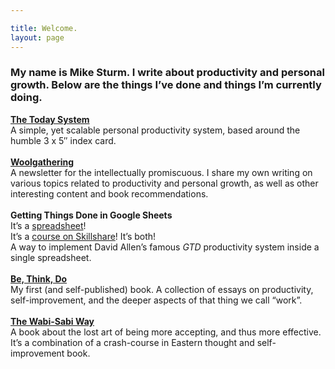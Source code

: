 ```yaml
---

title: Welcome.
layout: page
---
```


### My name is Mike Sturm. I write about productivity and personal growth. Below are the things I’ve done and things I’m currently doing.

[**The Today System**](https://thetodaysystem.com)<br>
A simple, yet scalable personal productivity system, based around the humble 3 x 5″ index card.
<br>
<br>
[**Woolgathering**](https://woolgathering.substack.com)<br>
 A newsletter for the intellectually promiscuous. I share my own writing on various topics related to productivity and personal growth, as well as other interesting content and book recommendations.
<br>
<br>
**Getting Things Done in Google Sheets**<br>
It’s a [spreadsheet](https://docs.google.com/spreadsheets/d/15PUM1GRYXoXkuXDiGuWiF4ubWll441h8S-70ZnP25LM/)!<br>
It’s a [course on Skillshare](http://skl.sh/2n30RCj)! It’s both!<br>
A way to implement David Allen’s famous *GTD* productivity system inside a single spreadsheet.
<br>
<br>
[**Be, Think, Do**](https://www.amazon.com/Be-Think-Do-Development-Productivity-ebook/dp/B07MQS2YHD)<br>
My first (and self-published) book. A collection of essays on productivity, self-improvement, and the deeper aspects of that thing we call “work”.
<br>
<br>
[**The Wabi-Sabi Way**](https://www.amazon.com/Wabi-sabi-Way-Principles-Meaning-Authenticity/dp/1641528265)<br>
A book about the lost art of being more accepting, and thus more effective. It’s a combination of a crash-course in Eastern thought and self-improvement book.


